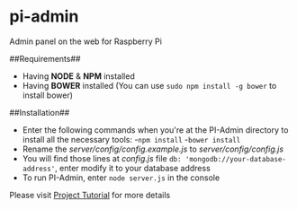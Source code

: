 pi-admin
========

Admin panel on the web for Raspberry Pi

##Requirements##

- Having **NODE** & **NPM** installed
- Having **BOWER** installed (You can use `sudo npm install -g bower` to install bower)

##Installation##

- Enter the following commands when you're at the PI-Admin directory to install all the necessary tools:
 -`npm install`
 -`bower install`
- Rename the *server/config/config.example.js* to *server/config/config.js*
- You will find those lines at *config.js* file `db: 'mongodb://your-database-address'`, enter modify it to your database address
- To run PI-Admin, enter `node server.js` in the console

Please visit <a href="http://tlnguyen.com/raspberry-pi-admin-panel">Project Tutorial</a> for more details